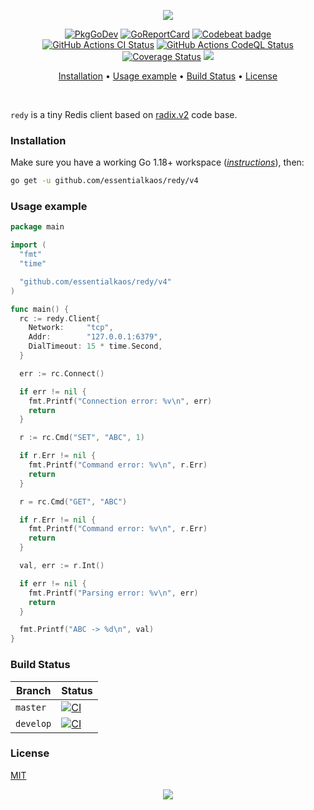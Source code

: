<p align="center"><a href="#readme"><img src="https://gh.kaos.st/go-redy.svg"/></a></p>

<p align="center">
  <a href="https://kaos.sh/g/redy.v4"><img src="https://gh.kaos.st/godoc.svg" alt="PkgGoDev"></a>
  <a href="https://kaos.sh/r/redy"><img src="https://kaos.sh/r/redy.svg" alt="GoReportCard" /></a>
  <a href="https://kaos.sh/b/redy"><img src="https://kaos.sh/b/1398d17c-e335-43c7-92d7-3aa484b2454c.svg" alt="Codebeat badge" /></a>
  <a href="https://kaos.sh/w/redy/ci"><img src="https://kaos.sh/w/redy/ci.svg" alt="GitHub Actions CI Status" /></a>
  <a href="https://kaos.sh/w/redy/codeql"><img src="https://kaos.sh/w/redy/codeql.svg" alt="GitHub Actions CodeQL Status" /></a>
  <a href="https://kaos.sh/c/redy"><img src="https://kaos.sh/c/redy.svg" alt="Coverage Status" /></a>
  <a href="#license"><img src="https://gh.kaos.st/mit.svg"></a>
</p>

<p align="center"><a href="#installation">Installation</a> • <a href="#usage-example">Usage example</a> • <a href="#build-status">Build Status</a> • <a href="#license">License</a></p>

<br/>

`redy` is a tiny Redis client based on [radix.v2](https://github.com/mediocregopher/radix.v2) code base.

### Installation

Make sure you have a working Go 1.18+ workspace (_[instructions](https://golang.org/doc/install)_), then:

```bash
go get -u github.com/essentialkaos/redy/v4
```

### Usage example
```go
package main

import (
  "fmt"
  "time"

  "github.com/essentialkaos/redy/v4"
)

func main() {
  rc := redy.Client{
    Network:     "tcp",
    Addr:        "127.0.0.1:6379",
    DialTimeout: 15 * time.Second,
  }

  err := rc.Connect()

  if err != nil {
    fmt.Printf("Connection error: %v\n", err)
    return
  }

  r := rc.Cmd("SET", "ABC", 1)

  if r.Err != nil {
    fmt.Printf("Command error: %v\n", r.Err)
    return
  }

  r = rc.Cmd("GET", "ABC")

  if r.Err != nil {
    fmt.Printf("Command error: %v\n", r.Err)
    return
  }

  val, err := r.Int()

  if err != nil {
    fmt.Printf("Parsing error: %v\n", err)
    return
  }

  fmt.Printf("ABC -> %d\n", val)
}
```

### Build Status

| Branch     | Status |
|------------|--------|
| `master` | [![CI](https://kaos.sh/w/redy/ci.svg?branch=master)](https://kaos.sh/w/redy/ci?query=branch:master) |
| `develop` | [![CI](https://kaos.sh/w/redy/ci.svg?branch=develop)](https://kaos.sh/w/redy/ci?query=branch:develop) |

### License

[MIT](LICENSE)

<p align="center"><a href="https://essentialkaos.com"><img src="https://gh.kaos.st/ekgh.svg"/></a></p>

